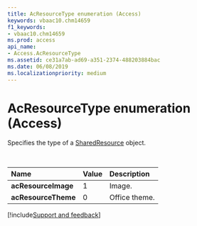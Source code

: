 ```yaml
---
title: AcResourceType enumeration (Access)
keywords: vbaac10.chm14659
f1_keywords:
- vbaac10.chm14659
ms.prod: access
api_name:
- Access.AcResourceType
ms.assetid: ce31a7ab-ad69-a351-2374-488203884bac
ms.date: 06/08/2019
ms.localizationpriority: medium
---
```



# AcResourceType enumeration (Access)

Specifies the type of a [SharedResource](Access.SharedResource.md) object.

<br/>

|Name|Value|Description|
|:-----|:-----|:-----|
|**acResourceImage**|1|Image.|
|**acResourceTheme**|0|Office theme.|

[!include[Support and feedback](~/includes/feedback-boilerplate.md)]